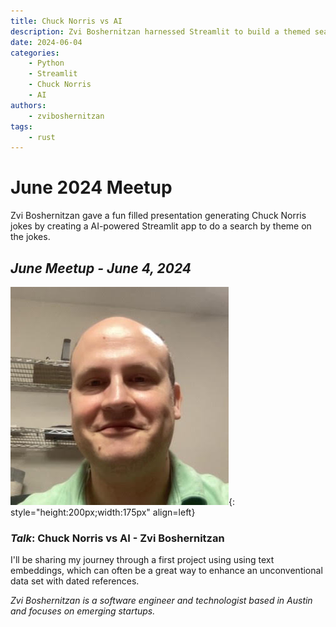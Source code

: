 ```yaml
---
title: Chuck Norris vs AI
description: Zvi Boshernitzan harnessed Streamlit to build a themed search for Chuck Norris jokes
date: 2024-06-04
categories:
    - Python
    - Streamlit
    - Chuck Norris
    - AI
authors:
    - zviboshernitzan
tags:
    - rust
---
```


# June 2024 Meetup

Zvi Boshernitzan gave a fun filled presentation generating Chuck Norris jokes by creating a AI-powered Streamlit app to do a search by theme on the jokes.

<!-- more -->

## _June Meetup - June 4, 2024_

![Zvi Boshernitzan Avatar](../../assets/images/ZviBoshernitzan.jpg){: style="height:200px;width:175px" align=left}

### _Talk_: Chuck Norris vs AI - Zvi Boshernitzan

I'll be sharing my journey through a first project using using text embeddings, which can often be a great way to enhance an unconventional data set with dated references.

_Zvi Boshernitzan is a software engineer and technologist based in Austin and focuses on emerging startups._
